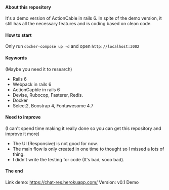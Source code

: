 #### About this repository
It's a demo version of ActionCable in rails 6. In spite of the demo version, it still has all the necessary features and is coding based on clean code.

#### How to start
Only run `docker-compose up -d` and open `http://localhost:3002`

#### Keywords
(Maybe you need it to research)
- Rails 6
- Webpack in rails 6
- ActionCapble in rails 6
- Devise, Rubocop, Fasterer, Redis.
- Docker
- Select2, Boostrap 4, Fontawesome 4.7

#### Need to improve
(I can't spend time making it really done so you can get this repository and improve it more)
- The UI (Responsive) is not good for now.
- The main flow is only created in one time to thought so I missed a lots of thing.
- I didn't write the testing for code (It's bad, sooo bad).

#### The end
Link demo: https://chat-res.herokuapp.com/
Version: v0.1 Demo
